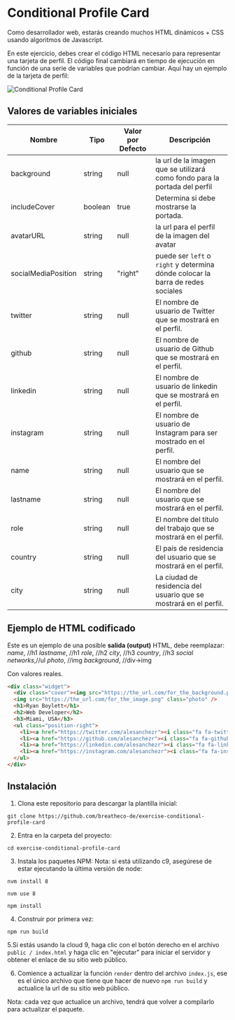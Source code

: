 # Conditional Profile Card

Como desarrollador web, estarás creando muchos HTML dinámicos + CSS usando algoritmos de Javascript.

En este ejercicio, debes crear el código HTML necesario para representar una tarjeta de perfil. El código final cambiará en tiempo de ejecución en función de una serie de variables que podrían cambiar. Aquí hay un ejemplo de la tarjeta de perfil:

![Conditional Profile Card](https://github.com/breatheco-de/exercise-conditional-profile-card/blob/master/preview.gif?raw=true)

## Valores de variables iniciales

| Nombre | Tipo | Valor por Defecto | Descripción |
| --- | --- | --- | --- |
| background | string | null | la url de la imagen que se utilizará como fondo para la portada del perfil |
| includeCover | boolean | true | Determina si debe mostrarse la portada. |
| avatarURL | string | null | la url para el perfil de la imagen del avatar |
| socialMediaPosition | string | "right" | puede ser `left` o` right` y determina dónde colocar la barra de redes sociales |
| twitter | string | null | El nombre de usuario de Twitter que se mostrará en el perfil. |
| github | string | null | El nombre de usuario de Github que se mostrará en el perfil. |
| linkedin | string | null | El nombre de usuario de linkedin que se mostrará en el perfil. |
| instagram | string | null | El nombre de usuario de Instagram para ser mostrado en el perfil. |
| name | string | null | El nombre del usuario que se mostrará en el perfil.|
| lastname | string | null | El nombre del usuario que se mostrará en el perfil. |
| role | string | null | El nombre del título del trabajo que se mostrará en el perfil. |
| country | string | null | El país de residencia del usuario que se mostrará en el perfil. |
| city | string | null | La ciudad de residencia del usuario que se mostrará en el perfil.|

## Ejemplo de HTML codificado

Este es un ejemplo de una posible **salida (output)** HTML, debe reemplazar: 
  *name*,           //h1 
  *lastname*,       //h1
  *role*,           //h2
  *city*,           //h3
  *country*,        //h3
  *social networks*,//ul
  *photo*,          //img
  *background*,     //div->img

Con valores reales.

```html
<div class="widget">
  <div class="cover"><img src="https://the_url.com/for_the_background.png" /></div>
  <img src="https://the_url.com/for_the_image.png" class="photo" />
  <h1>Ryan Boylett</h1>
  <h2>Web Developer</h2>
  <h3>Miami, USA</h3>
  <ul class="position-right">
    <li><a href="https://twitter.com/alesanchezr"><i class="fa fa-twitter"></i></a></li>
    <li><a href="https://github.com/alesanchezr"><i class="fa fa-github"></i></a></li>
    <li><a href="https://linkedin.com/alesanchezr"><i class="fa fa-linkedin"></i></a></li>
    <li><a href="https://instagram.com/alesanchezr"><i class="fa fa-instagram"></i></a></li>
  </ul>
</div>
```

## Instalación

1. Clona este repositorio para descargar la plantilla inicial:

`git clone https://github.com/breatheco-de/exercise-conditional-profile-card`

2. Entra en la carpeta del proyecto: 

`cd exercise-conditional-profile-card`

3. Instala los paquetes NPM:
Nota: si está utilizando c9, asegúrese de estar ejecutando la última versión de node: 

`nvm install 8`

`nvm use 8`


`npm install`

4. Construir por primera vez: 

`npm run build`

5.Si estás usando la cloud 9, haga clic con el botón derecho en el archivo `public / index.html` y haga clic en "ejecutar" para iniciar el servidor y obtener el enlace de su sitio web público.

6. Comience a actualizar la función `render` dentro del archivo `index.js`, ese es el único archivo que tiene que hacer de nuevo `npm run build` y actualice la url de su sitio web público.

Nota: cada vez que actualice un archivo, tendrá que volver a compilarlo para actualizar el paquete.
